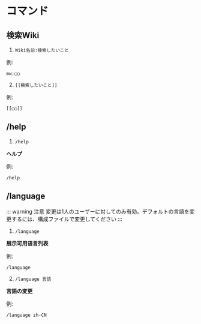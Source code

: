 # コマンド

## 検索Wiki
1. `Wiki名前:検索したいこと`

例:
```
mw:◯◯
```

2. `[[検索したいこと]]`

例:
```
[[◯◯]]
```

## /help
1. `/help`

**ヘルプ**

例:
```
/help
```

## /language
::: warning 注意
変更は1人のユーザーに対してのみ有効。デフォルトの言語を変更するには、構成ファイルで変更してください
:::

1. `/language`

**展示可用语言列表**
  
例:
```
/language
```

2. `/language 言語`

**言語の変更**

例:
```
/language zh-CN
```